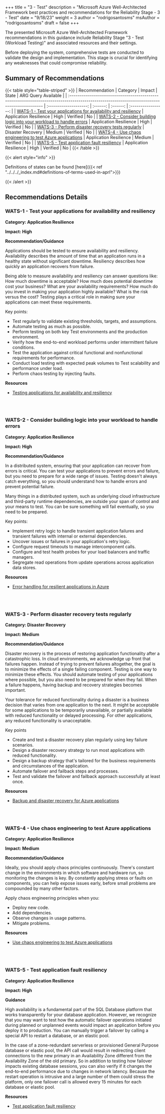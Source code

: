 +++
title = "3 - Test"
description = "Microsoft Azure Well-Architected Framework best practices and recommendations for the Reliability Stage - 3 - Test"
date = "9/18/23"
weight = 3
author = "rodrigosantosms"
msAuthor = "rodrigosantosms"
draft = false
+++

The presented Microsoft Azure Well-Architected Framework recommendations in this guidance include Reliability Stage "3 - Test (Workload Testing)" and associated resources and their settings.

Before deploying the system, comprehensive tests are conducted to validate the design and implementation. This stage is crucial for identifying any weaknesses that could compromise reliability.

## Summary of Recommendations

{{< table style="table-striped" >}}
| Recommendation                                                                                                                                  |  Category              |  Impact  |  State     | ARG Query Available |
| :---------------------------------------------------------------------------------------------------------------------------------------------- | :--------------------: | :------: | :------:   | :-----------------: |
| [WATS-1 - Test your applications for availability and resiliency](#wats-1---test-your-applications-for-availability-and-resiliency)             | Application Resilience | High   |  Verified  |         No          |
| [WATS-2 - Consider building logic into your workload to handle errors](#wats-2---consider-building-logic-into-your-workload-to-handle-errors)   | Application Resilience | High     |  Verified  |         No          |
| [WATS-3 - Perform disaster recovery tests regularly](#wats-3---perform-disaster-recovery-tests-regularly)                                         | Disaster Recovery      | Medium   |  Verified  |         No          |
| [WATS-4 - Use chaos engineering to test Azure applications](#wats-4---use-chaos-engineering-to-test-azure-applications)                         | Application Resilience | Medium   |  Verified  |         No          |
| [WATS-5 - Test application fault resiliency](#wats-5---test-application-fault-resiliency)                         | Application Resilience | High   |  Verified  |         No          |
{{< /table >}}

{{< alert style="info" >}}

Definitions of states can be found [here]({{< ref "../../../_index.md#definitions-of-terms-used-in-aprl">}})

{{< /alert >}}

## Recommendations Details

### WATS-1 - Test your applications for availability and resiliency

**Category: Application Resilience**

**Impact: High**

**Recommendation/Guidance**

Applications should be tested to ensure availability and resiliency. Availability describes the amount of time that an application runs in a healthy state without significant downtime. Resiliency describes how quickly an application recovers from failure.

Being able to measure availability and resiliency can answer questions like: How much downtime is acceptable? How much does potential downtime cost your business? What are your availability requirements? How much do you invest in making your application highly available? What is the risk versus the cost? Testing plays a critical role in making sure your applications can meet these requirements.

Key points:

- Test regularly to validate existing thresholds, targets, and assumptions.
- Automate testing as much as possible.
- Perform testing on both key Test environments and the production environment.
- Verify how the end-to-end workload performs under intermittent failure conditions.
- Test the application against critical functional and nonfunctional requirements for performance.
- Conduct load testing with expected peak volumes to Test scalability and performance under load.
- Perform chaos testing by injecting faults.

**Resources**

- [Testing applications for availability and resiliency](https://learn.microsoft.com/ja-jp/azure/well-architected/resiliency/testing)

<br><br>

### WATS-2 - Consider building logic into your workload to handle errors

**Category: Application Resilience**

**Impact: High**

**Recommendation/Guidance**

In a distributed system, ensuring that your application can recover from errors is critical. You can test your applications to prevent errors and failure, but you need to prepare for a wide range of issues. Testing doesn't always catch everything, so you should understand how to handle errors and prevent potential failure.

Many things in a distributed system, such as underlying cloud infrastructure and third-party runtime dependencies, are outside your span of control and your means to test. You can be sure something will fail eventually, so you need to be prepared.

Key points:

- Implement retry logic to handle transient application failures and transient failures with internal or external dependencies.
- Uncover issues or failures in your application's retry logic.
- Configure request timeouts to manage intercomponent calls.
- Configure and test health probes for your load balancers and traffic managers.
- Segregate read operations from update operations across application data stores.

**Resources**

- [Error handling for resilient applications in Azure](https://learn.microsoft.com/ja-jp/azure/well-architected/resiliency/app-design-error-handling)

<br><br>

### WATS-3 - Perform disaster recovery tests regularly

**Category: Disaster Recovery**

**Impact: Medium**

**Recommendation/Guidance**

Disaster recovery is the process of restoring application functionality after a catastrophic loss.
In cloud environments, we acknowledge up front that failures happen. Instead of trying to prevent failures altogether, the goal is to minimize the effects of a single failing component. Testing is one way to minimize these effects. You should automate testing of your applications where possible, but you also need to be prepared for when they fail. When a failure happens, having backup and recovery strategies becomes important.

Your tolerance for reduced functionality during a disaster is a business decision that varies from one application to the next. It might be acceptable for some applications to be temporarily unavailable, or partially available with reduced functionality or delayed processing. For other applications, any reduced functionality is unacceptable.

Key points

- Create and test a disaster recovery plan regularly using key failure scenarios.
- Design a disaster recovery strategy to run most applications with reduced functionality.
- Design a backup strategy that's tailored for the business requirements and circumstances of the application.
- Automate failover and failback steps and processes.
- Test and validate the failover and failback approach successfully at least once.

**Resources**

- [Backup and disaster recovery for Azure applications](https://learn.microsoft.com/ja-jp/azure/well-architected/resiliency/backup-and-recovery)

<br><br>

### WATS-4 - Use chaos engineering to test Azure applications

**Category: Application Resilience**

**Impact: Medium**

**Recommendation/Guidance**

Ideally, you should apply chaos principles continuously. There's constant change in the environments in which software and hardware run, so monitoring the changes is key. By constantly applying stress or faults on components, you can help expose issues early, before small problems are compounded by many other factors.

Apply chaos engineering principles when you:

- Deploy new code.
- Add dependencies.
- Observe changes in usage patterns.
- Mitigate problems.

**Resources**

- [Use chaos engineering to test Azure applications](https://learn.microsoft.com/ja-jp/azure/well-architected/resiliency/chaos-engineering)

<br><br>

### WATS-5 - Test application fault resiliency

**Category: Application Resilience**

**Impact: High**

**Guidance**

High availability is a fundamental part of the SQL Database platform that works transparently for your database application. However, we recognize that you may want to test how the automatic failover operations initiated during planned or unplanned events would impact an application before you deploy it to production. You can manually trigger a failover by calling a special API to restart a database, or an elastic pool.

In the case of a zone-redundant serverless or provisioned General Purpose database or elastic pool, the API call would result in redirecting client connections to the new primary in an Availability Zone different from the Availability Zone of the old primary. So in addition to testing how failover impacts existing database sessions, you can also verify if it changes the end-to-end performance due to changes in network latency. Because the restart operation is intrusive and a large number of them could stress the platform, only one failover call is allowed every 15 minutes for each database or elastic pool.

**Resources**

- [Test application fault resiliency](https://learn.microsoft.com/ja-jp/azure/azure-sql/database/high-availability-sla?view=azuresql&tabs=azure-powershell#testing-application-fault-resiliency)

<br><br>
